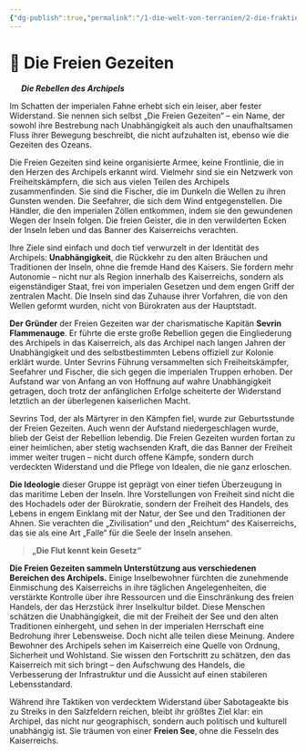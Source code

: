 ```yaml
---
{"dg-publish":true,"permalink":"/1-die-welt-von-terranien/2-die-fraktionen/2-kleinere-gruppierungen/freien-gezeiten/"}
---
```


# 🌊 **Die Freien Gezeiten**
$\quad$
**_Die Rebellen des Archipels_**

Im Schatten der imperialen Fahne erhebt sich ein leiser, aber fester Widerstand. Sie nennen sich selbst „Die Freien Gezeiten“ – ein Name, der sowohl ihre Bestrebung nach Unabhängigkeit als auch den unaufhaltsamen Fluss ihrer Bewegung beschreibt, die nicht aufzuhalten ist, ebenso wie die Gezeiten des Ozeans.

Die Freien Gezeiten sind keine organisierte Armee, keine Frontlinie, die in den Herzen des Archipels erkannt wird. Vielmehr sind sie ein Netzwerk von Freiheitskämpfern, die sich aus vielen Teilen des Archipels zusammenfinden. Sie sind die Fischer, die im Dunkeln die Wellen zu ihren Gunsten wenden. Die Seefahrer, die sich dem Wind entgegenstellen. Die Händler, die den imperialen Zöllen entkommen, indem sie den gewundenen Wegen der Inseln folgen. Die freien Geister, die in den verwilderten Ecken der Inseln leben und das Banner des Kaiserreichs verachten.

Ihre Ziele sind einfach und doch tief verwurzelt in der Identität des Archipels: **Unabhängigkeit**, die Rückkehr zu den alten Bräuchen und Traditionen der Inseln, ohne die fremde Hand des Kaisers. Sie fordern mehr Autonomie – nicht nur als Region innerhalb des Kaiserreichs, sondern als eigenständiger Staat, frei von imperialen Gesetzen und dem engen Griff der zentralen Macht. Die Inseln sind das Zuhause ihrer Vorfahren, die von den Wellen geformt wurden, nicht von Bürokraten aus der Hauptstadt.

**Der Gründer** der Freien Gezeiten war der charismatische Kapitän **Sevrin Flammenauge**. Er führte die erste große Rebellion gegen die Eingliederung des Archipels in das Kaiserreich, als das Archipel nach langen Jahren der Unabhängigkeit und des selbstbestimmten Lebens offiziell zur Kolonie erklärt wurde. Unter Sevrins Führung versammelten sich Freiheitskämpfer, Seefahrer und Fischer, die sich gegen die imperialen Truppen erhoben. Der Aufstand war von Anfang an von Hoffnung auf wahre Unabhängigkeit getragen, doch trotz der anfänglichen Erfolge scheiterte der Widerstand letztlich an der überlegenen kaiserlichen Macht.

Sevrins Tod, der als Märtyrer in den Kämpfen fiel, wurde zur Geburtsstunde der Freien Gezeiten. Auch wenn der Aufstand niedergeschlagen wurde, blieb der Geist der Rebellion lebendig. Die Freien Gezeiten wurden fortan zu einer heimlichen, aber stetig wachsenden Kraft, die das Banner der Freiheit immer weiter trugen – nicht durch offene Kämpfe, sondern durch verdeckten Widerstand und die Pflege von Idealen, die nie ganz erloschen.

**Die Ideologie** dieser Gruppe ist geprägt von einer tiefen Überzeugung in das maritime Leben der Inseln. Ihre Vorstellungen von Freiheit sind nicht die des Hochadels oder der Bürokratie, sondern der Freiheit des Handels, des Lebens in engem Einklang mit der Natur, der See und den Traditionen der Ahnen. Sie verachten die „Zivilisation“ und den „Reichtum“ des Kaiserreichs, das sie als eine Art „Falle“ für die Seele der Inseln ansehen.

>**„Die Flut kennt kein Gesetz“**

**Die Freien Gezeiten sammeln Unterstützung aus verschiedenen Bereichen des Archipels.** Einige Inselbewohner fürchten die zunehmende Einmischung des Kaiserreichs in ihre täglichen Angelegenheiten, die verstärkte Kontrolle über ihre Ressourcen und die Einschränkung des freien Handels, der das Herzstück ihrer Inselkultur bildet. Diese Menschen schätzen die Unabhängigkeit, die mit der Freiheit der See und den alten Traditionen einhergeht, und sehen in der imperialen Herrschaft eine Bedrohung ihrer Lebensweise. Doch nicht alle teilen diese Meinung. Andere Bewohner des Archipels sehen im Kaiserreich eine Quelle von Ordnung, Sicherheit und Wohlstand. Sie wissen den Fortschritt zu schätzen, den das Kaiserreich mit sich bringt – den Aufschwung des Handels, die Verbesserung der Infrastruktur und die Aussicht auf einen stabileren Lebensstandard.

Während ihre Taktiken von verdecktem Widerstand über Sabotageakte bis zu Streiks in den Salzfeldern reichen, bleibt ihr größtes Ziel klar: ein Archipel, das nicht nur geographisch, sondern auch politisch und kulturell unabhängig ist. Sie träumen von einer **Freien See**, ohne die Fesseln des Kaiserreichs.
